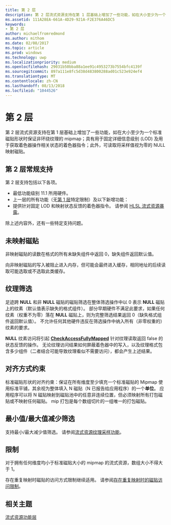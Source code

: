 ```yaml
---
title: 第 2 层
description: 第 2 层流式资源支持在第 1 层基础上增加了一些功能，如在大小至少为一个标准磁贴形状时保证非环绕纹理的 mipmap；具有用于固定详细信息级别 (LOD) 及用于获取着色器操作相关状态的着色器指令；此外，可读取将采样值视为零的 NULL 映射磁贴。
ms.assetid: 111A28EA-661A-4D29-921A-F2E376A46DC5
keywords:
- 第 2 层
author: michaelfromredmond
ms.author: mithom
ms.date: 02/08/2017
ms.topic: article
ms.prod: windows
ms.technology: uwp
ms.localizationpriority: medium
ms.openlocfilehash: 29031b50bba88a1ee91c4953273b7554bfc4139f
ms.sourcegitcommit: 897a111e8fc5d38d483800288ad01c523e924ef4
ms.translationtype: MT
ms.contentlocale: zh-CN
ms.lasthandoff: 08/13/2018
ms.locfileid: "1044526"
---
```

# <a name="tier-2"></a>第 2 层


第 2 层流式资源支持在第 1 层基础上增加了一些功能，如在大小至少为一个标准磁贴形状时保证非环绕纹理的 mipmap；具有用于固定详细信息级别 (LOD) 及用于获取着色器操作相关状态的着色器指令；此外，可读取将采样值视为零的 NULL 映射磁贴。

## <a name="span-idtier2generalsupportspanspan-idtier2generalsupportspanspan-idtier2generalsupportspantier-2-general-support"></a><span id="Tier_2_general_support"></span><span id="tier_2_general_support"></span><span id="TIER_2_GENERAL_SUPPORT"></span>第 2 层常规支持


第 2 层支持包括以下各项。

-   最低功能级别 11.1 所用硬件。
-   上一层的所有功能（无[第 1 层](tier-1.md)特定限制）及以下新增功能：
-   提供针对固定 LOD 和映射状态反馈的着色器指令。 请参阅 [HLSL 流式资源暴露](hlsl-streaming-resources-exposure.md)。

除上述内容外，还有一些特定支持问题。

## <a name="span-idnon-mappedtilesspanspan-idnon-mappedtilesspanspan-idnon-mappedtilesspannon-mapped-tiles"></a><span id="Non-mapped_tiles"></span><span id="non-mapped_tiles"></span><span id="NON-MAPPED_TILES"></span>未映射磁贴


非映射磁贴的读数在格式的所有未缺失组件中返回 0，缺失组件返回默认值。

向非映射磁贴的写入被阻止进入内存，但可能会最终进入缓存，相同地址的后续读取可能选取或不选取此类缓存。

## <a name="span-idtexturefilteringspanspan-idtexturefilteringspanspan-idtexturefilteringspantexture-filtering"></a><span id="Texture_filtering"></span><span id="texture_filtering"></span><span id="TEXTURE_FILTERING"></span>纹理筛选


足迹跨 **NULL** 和非 **NULL** 磁贴的磁贴筛选在整体筛选操作中以 0 表示 **NULL** 磁贴上的纹素（默认值表示缺失的格式组件）。 部分早期硬件不满足此要求，如果任何纹素（权重不为零）落在 **NULL** 磁贴上，则为完整筛选结果返回 0（缺失格式组件返回默认值）。 不允许任何其他硬件违反在筛选操作中纳入所有（非零权重的）纹素的要求。

**NULL** 纹素访问将引起 [**CheckAccessFullyMapped**](https://msdn.microsoft.com/library/windows/desktop/dn292083) 针对纹理读取返回 false 的状态反馈的操作。 无论纹理访问结果如何屏蔽着色器中的写入，以及纹理格式包含多少组件（二者结合可能导致纹理看似不需要访问），都会产生上述结果。

## <a name="span-idalignmentconstraintsspanspan-idalignmentconstraintsspanspan-idalignmentconstraintsspanalignment-constraints"></a><span id="Alignment_constraints"></span><span id="alignment_constraints"></span><span id="ALIGNMENT_CONSTRAINTS"></span>对齐方式约束


标准磁贴形状的对齐约束：保证在所有维度至少填充一个标准磁贴的 Mipmap 使用标准平铺，其余视为整体填入 N 磁贴（N 已报告给应用程序）的一个**单位**。 应用程序可以将 N 磁贴映射到磁贴池中的任意非连续位置，但必须映射所有打包磁贴或不映射任何磁贴。 mip 打包是每个数组切片的一组唯一的打包磁贴。

## <a name="span-idminmaxreductionfilteringspanspan-idminmaxreductionfilteringspanspan-idminmaxreductionfilteringspanminmax-reduction-filtering"></a><span id="Min_Max_reduction_filtering"></span><span id="min_max_reduction_filtering"></span><span id="MIN_MAX_REDUCTION_FILTERING"></span>最小值/最大值减少筛选


支持最小/最大减少值筛选。 请参阅[流式资源纹理采样功能](streaming-resources-texture-sampling-features.md)。

## <a name="span-idlimitationsspanspan-idlimitationsspanspan-idlimitationsspanlimitations"></a><span id="Limitations"></span><span id="limitations"></span><span id="LIMITATIONS"></span>限制


对于拥有任何维度均小于标准磁贴大小的 mipmap 的流式资源，数组大小不得大于 1。

存在重复映射时磁贴的访问方式限制继续适用。 请参阅[存在重复映射时的磁贴访问限制](tile-access-limitations-with-duplicate-mappings.md)。

## <a name="span-idrelated-topicsspanrelated-topics"></a><span id="related-topics"></span>相关主题


[流式资源功能层](streaming-resources-features-tiers.md)

 

 




